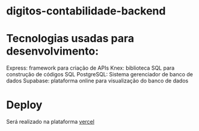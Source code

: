 # digitos-contabilidade-backend

# Tecnologias usadas para desenvolvimento:

Express: framework para criação de APIs
Knex: biblioteca SQL para construção de códigos SQL
PostgreSQL: Sistema gerenciador de banco de dados
Supabase: plataforma online para visualização do banco de dados

# Deploy

Será realizado na plataforma [vercel](https://vercel.com/)
